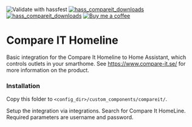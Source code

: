![Validate with hassfest](https://github.com/elden1337/hass_compareit/workflows/Validate%20with%20hassfest/badge.svg) 
[![hass_compareit_downloads](https://img.shields.io/github/downloads/elden1337/hass_compareit/total)](https://github.com/elden1337/hass_compareit) 
[![hass_compareit_downloads](https://img.shields.io/github/downloads/elden1337/hass_compareit/latest/total)](https://github.com/elden1337/hass_compareit)
[![Buy me a coffee](https://img.shields.io/static/v1.svg?label=Buy%20me%20a%20coffee&message=🥨&color=black&logo=buy%20me%20a%20coffee&logoColor=white&labelColor=6f4e37)](https://www.buymeacoffee.com/elden)

# Compare IT Homeline

Basic integration for the Compare It Homeline to Home Assistant, which controls outlets in your smarthome. 
See https://www.compare-it.se/ for more information on the product.

### Installation

Copy this folder to `<config_dir>/custom_components/compareit/`.

Setup the integration via integrations. Search for Compare It HomeLine.
Required parameters are username and password.
